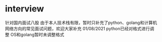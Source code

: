 # interview
针对国内面试八股
由于本人技术栈有限，暂时只补充了python、golang和计算机网络方向的常见面试问题，欢迎大家补充
01/08/2021
python已经对格式进行调整
OS和golang暂时未调整格式
